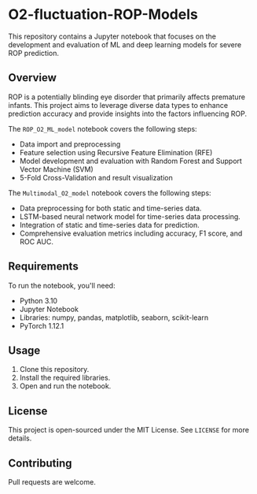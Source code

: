 # O2-fluctuation-ROP-Models

This repository contains a Jupyter notebook that focuses on the development and evaluation of ML and deep learning models for severe ROP prediction. 

## Overview

ROP is a potentially blinding eye disorder that primarily affects premature infants. This project aims to leverage diverse data types to enhance prediction accuracy and provide insights into the factors influencing ROP.

The `ROP_O2_ML_model` notebook covers the following steps:
- Data import and preprocessing
- Feature selection using Recursive Feature Elimination (RFE)
- Model development and evaluation with Random Forest and Support Vector Machine (SVM)
- 5-Fold Cross-Validation and result visualization

The `Multimodal_O2_model` notebook covers the following steps:
- Data preprocessing for both static and time-series data.
- LSTM-based neural network model for time-series data processing.
- Integration of static and time-series data for prediction.
- Comprehensive evaluation metrics including accuracy, F1 score, and ROC AUC.

## Requirements

To run the notebook, you'll need:
- Python 3.10
- Jupyter Notebook
- Libraries: numpy, pandas, matplotlib, seaborn, scikit-learn
- PyTorch 1.12.1

## Usage

1. Clone this repository.
2. Install the required libraries.
3. Open and run the notebook.

## License

This project is open-sourced under the MIT License. See `LICENSE` for more details.

## Contributing

Pull requests are welcome. 

